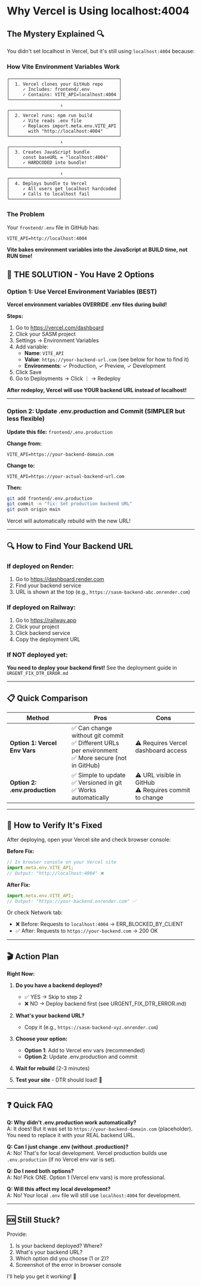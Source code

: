 # Why Vercel is Using localhost:4004

## The Mystery Explained 🔍

You didn't set localhost in Vercel, but it's still using `localhost:4004` because:

### How Vite Environment Variables Work

```mermaid
┌─────────────────────────────────────────┐
│  1. Vercel clones your GitHub repo      │
│     ✓ Includes: frontend/.env           │
│     ✓ Contains: VITE_API=localhost:4004 │
└─────────────────────────────────────────┘
                    ↓
┌─────────────────────────────────────────┐
│  2. Vercel runs: npm run build          │
│     ✓ Vite reads .env file              │
│     ✓ Replaces import.meta.env.VITE_API │
│       with "http://localhost:4004"      │
└─────────────────────────────────────────┘
                    ↓
┌─────────────────────────────────────────┐
│  3. Creates JavaScript bundle           │
│     const baseURL = "localhost:4004"    │
│     ✓ HARDCODED into bundle!            │
└─────────────────────────────────────────┘
                    ↓
┌─────────────────────────────────────────┐
│  4. Deploys bundle to Vercel            │
│     ✓ All users get localhost hardcoded │
│     ✗ Calls to localhost fail           │
└─────────────────────────────────────────┘
```

### The Problem

Your `frontend/.env` file in GitHub has:

```
VITE_API=http://localhost:4004
```

**Vite bakes environment variables into the JavaScript at BUILD time, not RUN time!**

## 🎯 THE SOLUTION - You Have 2 Options

### Option 1: Use Vercel Environment Variables (BEST)

**Vercel environment variables OVERRIDE .env files during build!**

**Steps:**

1. Go to https://vercel.com/dashboard
2. Click your SASM project
3. Settings → Environment Variables
4. Add variable:
   - **Name**: `VITE_API`
   - **Value**: `https://your-backend-url.com` (see below for how to find it)
   - **Environments**: ✓ Production, ✓ Preview, ✓ Development
5. Click Save
6. Go to Deployments → Click ⋮ → Redeploy

**After redeploy, Vercel will use YOUR backend URL instead of localhost!**

---

### Option 2: Update .env.production and Commit (SIMPLER but less flexible)

**Update this file:** `frontend/.env.production`

**Change from:**

```env
VITE_API=https://your-backend-domain.com
```

**Change to:**

```env
VITE_API=https://your-actual-backend-url.com
```

**Then:**

```bash
git add frontend/.env.production
git commit -m "fix: Set production backend URL"
git push origin main
```

Vercel will automatically rebuild with the new URL!

---

## 🔍 How to Find Your Backend URL

### If deployed on Render:

1. Go to https://dashboard.render.com
2. Find your backend service
3. URL is shown at the top (e.g., `https://sasm-backend-abc.onrender.com`)

### If deployed on Railway:

1. Go to https://railway.app
2. Click your project
3. Click backend service
4. Copy the deployment URL

### If NOT deployed yet:

**You need to deploy your backend first!** See the deployment guide in `URGENT_FIX_DTR_ERROR.md`

---

## 📋 Quick Comparison

| Method                        | Pros                                                                                                    | Cons                                                     |
| ----------------------------- | ------------------------------------------------------------------------------------------------------- | -------------------------------------------------------- |
| **Option 1: Vercel Env Vars** | ✅ Can change without git commit<br>✅ Different URLs per environment<br>✅ More secure (not in GitHub) | ⚠️ Requires Vercel dashboard access                      |
| **Option 2: .env.production** | ✅ Simple to update<br>✅ Versioned in git<br>✅ Works automatically                                    | ⚠️ URL visible in GitHub<br>⚠️ Requires commit to change |

---

## 🧪 How to Verify It's Fixed

After deploying, open your Vercel site and check browser console:

**Before Fix:**

```javascript
// In browser console on your Vercel site
import.meta.env.VITE_API;
// Output: "http://localhost:4004" ❌
```

**After Fix:**

```javascript
import.meta.env.VITE_API;
// Output: "https://your-backend.onrender.com" ✅
```

Or check Network tab:

- ❌ Before: Requests to `localhost:4004` → ERR_BLOCKED_BY_CLIENT
- ✅ After: Requests to `https://your-backend.com` → 200 OK

---

## 🎬 Action Plan

**Right Now:**

1. **Do you have a backend deployed?**

   - ✅ YES → Skip to step 2
   - ❌ NO → Deploy backend first (see URGENT_FIX_DTR_ERROR.md)

2. **What's your backend URL?**

   - Copy it (e.g., `https://sasm-backend-xyz.onrender.com`)

3. **Choose your option:**

   - **Option 1**: Add to Vercel env vars (recommended)
   - **Option 2**: Update .env.production and commit

4. **Wait for rebuild** (2-3 minutes)

5. **Test your site** - DTR should load! 🎉

---

## ❓ Quick FAQ

**Q: Why didn't .env.production work automatically?**  
A: It does! But it was set to `https://your-backend-domain.com` (placeholder). You need to replace it with your REAL backend URL.

**Q: Can I just change .env (without .production)?**  
A: No! That's for local development. Vercel production builds use `.env.production` (if no Vercel env var is set).

**Q: Do I need both options?**  
A: No! Pick ONE. Option 1 (Vercel env vars) is more professional.

**Q: Will this affect my local development?**  
A: No! Your local `.env` file will still use `localhost:4004` for development.

---

## 🆘 Still Stuck?

Provide:

1. Is your backend deployed? Where?
2. What's your backend URL?
3. Which option did you choose (1 or 2)?
4. Screenshot of the error in browser console

I'll help you get it working! 🚀
